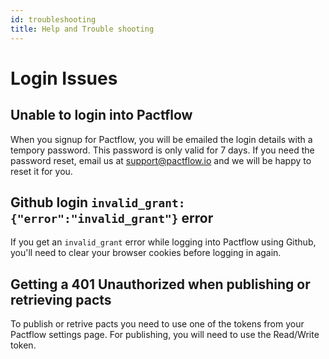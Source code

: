 ```yaml
---
id: troubleshooting
title: Help and Trouble shooting
---
```


# Login Issues

## Unable to login into Pactflow

When you signup for Pactflow, you will be emailed the login details with a tempory password. This password is only valid for 7 days. If you need the password reset, email us at support@pactflow.io and we will be happy to reset it for you.

## Github login `invalid_grant: {"error":"invalid_grant"}` error

If you get an `invalid_grant` error while logging into Pactflow using Github, you'll need to clear your
browser cookies before logging in again.

## Getting a 401 Unauthorized when publishing or retrieving pacts

To publish or retrive pacts you need to use one of the tokens from your Pactflow settings page. For publishing, you will need to use the Read/Write token.
